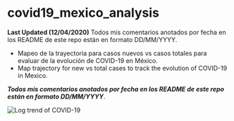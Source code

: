 # covid19_mexico_analysis

**Last Updated (12/04/2020)**
Todos mis comentarios anotados por fecha en los README de este repo están en formato DD/MM/YYYY.

* Mapeo de la trayectoria para casos nuevos vs casos totales para evaluar de la evolución de COVID-19 en México.
* Map trajectory for new vs total cases to track the evolution of COVID-19 in Mexico.

**_Todos mis comentarios anotados por fecha en los README de este repo están en formato DD/MM/YYYY_**. 

![Log trend of COVID-19](https://imgur.com/a/yMyCVOM.png)
